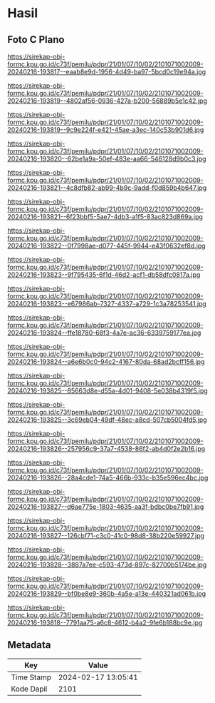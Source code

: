# Hasil

## Foto C Plano

https://sirekap-obj-formc.kpu.go.id/c73f/pemilu/pdpr/21/01/07/10/02/2101071002009-20240216-193817--eaab8e9d-1956-4d49-ba97-5bcd0c19e94a.jpg

https://sirekap-obj-formc.kpu.go.id/c73f/pemilu/pdpr/21/01/07/10/02/2101071002009-20240216-193819--4802af56-0936-427a-b200-56889b5e1c42.jpg

https://sirekap-obj-formc.kpu.go.id/c73f/pemilu/pdpr/21/01/07/10/02/2101071002009-20240216-193819--9c9e224f-e421-45ae-a3ec-140c53b901d6.jpg

https://sirekap-obj-formc.kpu.go.id/c73f/pemilu/pdpr/21/01/07/10/02/2101071002009-20240216-193820--62be1a9a-50ef-483e-aa66-546128d9b0c3.jpg

https://sirekap-obj-formc.kpu.go.id/c73f/pemilu/pdpr/21/01/07/10/02/2101071002009-20240216-193821--4c8dfb82-ab99-4b9c-9add-f0d859b4b647.jpg

https://sirekap-obj-formc.kpu.go.id/c73f/pemilu/pdpr/21/01/07/10/02/2101071002009-20240216-193821--6f23bbf5-5ae7-4db3-a1f5-83ac823d869a.jpg

https://sirekap-obj-formc.kpu.go.id/c73f/pemilu/pdpr/21/01/07/10/02/2101071002009-20240216-193822--0f7998ae-d077-445f-9944-e43f0632ef8d.jpg

https://sirekap-obj-formc.kpu.go.id/c73f/pemilu/pdpr/21/01/07/10/02/2101071002009-20240216-193823--9f795435-6f1d-46d2-acf1-db58dfc0817a.jpg

https://sirekap-obj-formc.kpu.go.id/c73f/pemilu/pdpr/21/01/07/10/02/2101071002009-20240216-193823--e67986ab-7327-4337-a729-1c3a78253541.jpg

https://sirekap-obj-formc.kpu.go.id/c73f/pemilu/pdpr/21/01/07/10/02/2101071002009-20240216-193824--ffe18780-68f3-4a7e-ac36-6339759177ea.jpg

https://sirekap-obj-formc.kpu.go.id/c73f/pemilu/pdpr/21/01/07/10/02/2101071002009-20240216-193824--a6e6b0c0-94c2-4167-80da-68ad2bcff156.jpg

https://sirekap-obj-formc.kpu.go.id/c73f/pemilu/pdpr/21/01/07/10/02/2101071002009-20240216-193825--85663d8e-d55a-4d01-9408-5e038b4319f5.jpg

https://sirekap-obj-formc.kpu.go.id/c73f/pemilu/pdpr/21/01/07/10/02/2101071002009-20240216-193825--3c69eb04-49df-48ec-a8cd-507cb5004fd5.jpg

https://sirekap-obj-formc.kpu.go.id/c73f/pemilu/pdpr/21/01/07/10/02/2101071002009-20240216-193826--257956c9-37a7-4538-86f2-ab4d0f2e2b16.jpg

https://sirekap-obj-formc.kpu.go.id/c73f/pemilu/pdpr/21/01/07/10/02/2101071002009-20240216-193826--28a4cde1-74a5-466b-933c-b35e596ec4bc.jpg

https://sirekap-obj-formc.kpu.go.id/c73f/pemilu/pdpr/21/01/07/10/02/2101071002009-20240216-193827--d6ae775e-1803-4635-aa3f-bdbc0be7fb91.jpg

https://sirekap-obj-formc.kpu.go.id/c73f/pemilu/pdpr/21/01/07/10/02/2101071002009-20240216-193827--126cbf71-c3c0-41c0-98d8-38b220e59927.jpg

https://sirekap-obj-formc.kpu.go.id/c73f/pemilu/pdpr/21/01/07/10/02/2101071002009-20240216-193828--3887a7ee-c593-473d-897c-82700b5174be.jpg

https://sirekap-obj-formc.kpu.go.id/c73f/pemilu/pdpr/21/01/07/10/02/2101071002009-20240216-193829--bf0be8e9-360b-4a5e-a13e-440321ad061b.jpg

https://sirekap-obj-formc.kpu.go.id/c73f/pemilu/pdpr/21/01/07/10/02/2101071002009-20240216-193818--7791aa75-a6c8-4612-b4a2-9fe6b188bc9e.jpg


## Metadata

| Key        | Value               |
| ---------- | ------------------- |
| Time Stamp | 2024-02-17 13:05:41 |
| Kode Dapil | 2101                |



